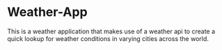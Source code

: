 # Weather-App
This is a weather application that makes use of a weather api to create a quick lookup for weather conditions in varying cities across the world.
